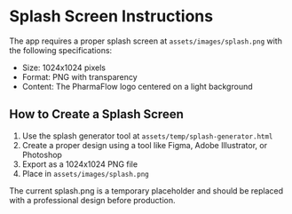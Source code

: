 # Splash Screen Instructions

The app requires a proper splash screen at `assets/images/splash.png` with the following specifications:
- Size: 1024x1024 pixels
- Format: PNG with transparency
- Content: The PharmaFlow logo centered on a light background

## How to Create a Splash Screen

1. Use the splash generator tool at `assets/temp/splash-generator.html`
2. Create a proper design using a tool like Figma, Adobe Illustrator, or Photoshop
3. Export as a 1024x1024 PNG file
4. Place in `assets/images/splash.png`

The current splash.png is a temporary placeholder and should be replaced with a professional design before production. 
